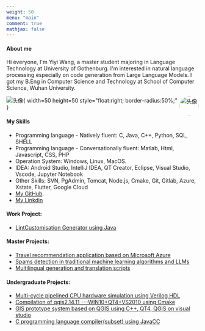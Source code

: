 ```yaml
---
weight: 50
menu: "main"
comment: true
mathjax: false
---
```


#### About me
Hi everyone, I'm Yiyi Wang, a master student majoring in Language Technology at University of Gothenburg. I'm interested in natural language processing especially on code generation from Large Language Models. I got my B.Eng in Computer Science and Technology at School of Computer Science, Wuhan University.

<img src="https://braveoneone.github.io/me.jpeg" alt="头像" style="width:50px; height:50px; float:right; border-radius:50%;">

![头像](https://braveoneone.github.io/me.jpeg){ width=50 height=50 style="float:right; border-radius:50%;" }
<!-- ![Alt](#pic_center =400x400) -->
#### My Skills
* Programming language - Natively fluent: C, Java, C++, Python, SQL, SHELL
* Programming language - Conversationally fluent:  Matlab, Html, Javascript, CSS, PHP
* Operation System: Windows, Linux, MacOS.
* IDEA: Android Studio, IntelliJ IDEA, QT Creator, Eclipse, Visual Studio, Vscode, Jupyter Notebook
* Other Skills: SVN, PgAdmin, Tomcat, Node.js, Cmake, Git, Gitlab, Azure, Xstate, Flutter, Google Cloud
* [My GitHub](https://github.com/Braveoneone).
* [My Linkdin](https://www.linkedin.com/in/yiyi-wang-0551b7179/)

#### Work Project:
* [LintCustomisation Generator using Java](https://github.com/Braveoneone/LintCustomisation/tree/main)
#### Master Projects:
* [Travel recommendation application based on Microsoft Azure](https://github.com/Braveoneone/final-project-dialogue-system2/blob/main/README.md)
* [Spams detection in traditional machine learning algorithms and LLMs](https://github.com/Braveoneone/Machine-learning-for-statistical-NLP-Advanced-LT2326-LT2926/blob/main/Report%20LTR%20Yiyi%20Wang.pdf)
* [Multilingual generation and translation scripts](https://github.com/Braveoneone/computational_syntax)
#### Undergraduate Projects:
* [Multi-cycle pipelined CPU hardware simulation using Verilog HDL](https://braveoneone.github.io/cpuVHDL.pdf)
* [Compilation of qgis2.14.11 ---WIN10+QT4+VS2010 using Cmake](https://braveoneone.github.io/GIS11.pdf)
* [GIS prototype system based on QGIS using C++, QT4, QGIS on visual studio](https://braveoneone.github.io/GIS12.pdf)
* [C programming language compiler(subset) using JavaCC](https://braveoneone.github.io/javacc.pdf)
